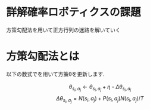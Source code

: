 # 詳解確率ロボティクスの課題
方策勾配法を用いて正方行列の迷路を解いていく

# 方策勾配法とは
以下の数式でを用いて方策θを更新します.

$$θ_{s_i, a_j} ← θ_{s_i, a_j} + η・Δθ_{s_i, a_j}$$
$$Δθ_{s_i, a_j} = N(s_i, a_j) + P(s_i, a_j)N(s_i, a_j)/T$$
